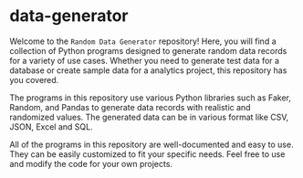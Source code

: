 # data-generator
Welcome to the `Random Data Generator` repository! Here, you will find a collection of Python programs designed to generate random data records for a variety of use cases. Whether you need to generate test data for a database or create sample data for a analytics project, this repository has you covered.

The programs in this repository use various Python libraries such as Faker, Random, and Pandas to generate data records with realistic and randomized values. The generated data can be in various format like CSV, JSON, Excel and SQL.

All of the programs in this repository are well-documented and easy to use. They can be easily customized to fit your specific needs. Feel free to use and modify the code for your own projects.

